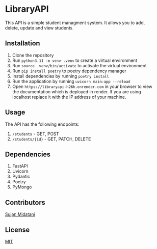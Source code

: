 
# LibraryAPI
This API is a simple student managment system. It allows you to add, delete, update and view students.

## Installation
1. Clone the repository
2. Run `python3.11 -m venv .venv` to create a virtual environment
3. Run `source .venv/bin/activate` to activate the virtual environment
4. Run `pip install poetry` to poetry dependency manager
5. Install dependencies by running `poetry install`
6. Run the application by running `uvicorn main:app --reload`
7. Open `https://libraryapi-h26h.onrender.com` in your browser to view the documentation which is deployed in render. If you are using localhost replace it with the IP address of your machine.

## Usage
The API has the following endpoints:
1. `/students` - GET, POST
2. `/students/{id}` - GET, PATCH, DELETE

## Dependencies
1. FastAPI
2. Uvicorn
3. Pydantic
4. Poetry
5. PyMongo


## Contributors
[Sujan Midatani](https://github.com/sujamiditani7)

## License
[MIT](https://choosealicense.com/licenses/mit/)


